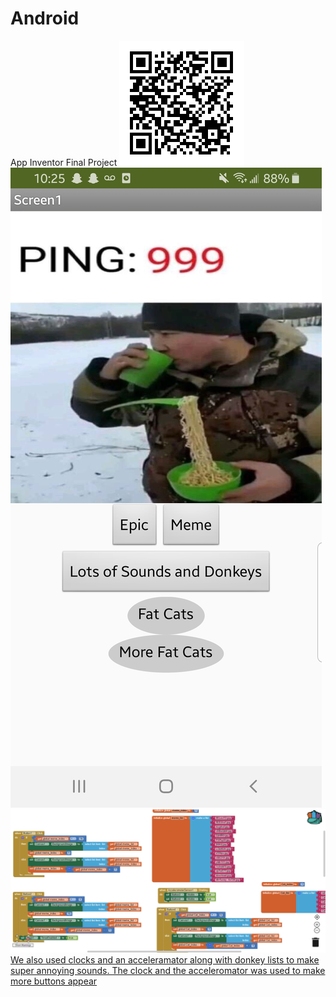 # Android
App Inventor Final Project
![QR code](https://github.com/MaxWelec94/Android/raw/master/final-qr-code.png)
![Image of Project. We tried to make a really stupid app with lists of memes and annoying sounds.](https://github.com/MaxWelec94/Android/raw/master/Screenshot_20191118-102511.jpg)
![This is the code we used. We had a list of memes and a list of cats which we used to pass through when you clicked buttons and make annoying sounds sometimes.](https://github.com/MaxWelec94/Android/raw/master/codepicture.PNG)
[We also used clocks and an acceleramator along with donkey lists to make super annoying sounds. The clock and the acceleromator was used to make more buttons appear](https://github.com/MaxWelec94/Android/raw/master/codepicture2.PNG)

